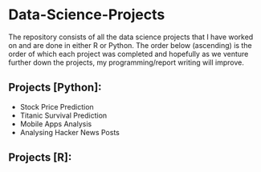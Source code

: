 # Data-Science-Projects
The repository consists of all the data science projects that I have worked on and are done in either R or Python. The order below (ascending) is the order of which each project was completed and hopefully as we venture further down the projects, my programming/report writing will improve.

## Projects [Python]:
- Stock Price Prediction
- Titanic Survival Prediction
- Mobile Apps Analysis
- Analysing Hacker News Posts

## Projects [R]:
